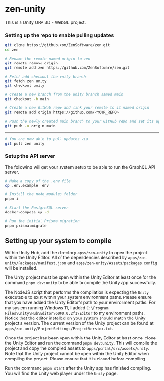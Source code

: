 # zen-unity

This is a Unity URP 3D - WebGL project.

### Setting up the repo to enable pulling updates

```bash
git clone https://github.com/ZenSoftware/zen.git
cd zen

# Rename the remote named origin to zen
git remote remove origin
git remote add zen https://github.com/ZenSoftware/zen.git

# Fetch add checkout the unity branch
git fetch zen unity
git checkout unity

# Create a new branch from the unity branch named main
git checkout -b main

# Create a new GitHub repo and link your remote to it named origin
git remote add origin https://github.com/<YOUR_REPO>

# Push the newly created main branch to your GitHub repo and set its upstream to origin
git push -u origin main
```
---
```bash
# You are now able to pull updates via
git pull zen unity
```

### Setup the API server

The following will get your system setup to be able to run the GraphQL API server.

```bash
# Make a copy of the .env file
cp .env.example .env

# Install the node_modules folder
pnpm i

# Start the PostgreSQL server
docker-compose up -d

# Run the initial Prisma migration
pnpm prisma:migrate
```

## Setting up your system to compile

Within Unity Hub, add the directory `apps/zen-unity` to open the project within the Unity Editor. All of the dependencies described by `apps/zen-unity/Packages/manifest.json` and `apps/zen-unity/Assets/packages.config` will be installed.

The Unity project must be open within the Unity Editor at least once for the command `pnpm dev:unity` to be able to compile the Unity app successfully.

The NodeJS script that performs the compilation is expecting the `Unity` executable to exist within your system environment paths. Please ensure that you have added the Unity Editor's path to your environment paths. For my system running Windows 11, I added `C:\Program Files\Unity\Hub\Editor\6000.0.2f1\Editor` to my environment paths. Notice that the editor installed on your system should match the Unity project's version. The current version of the Unity project can be found at `apps/zen-unity/ProjectSettings/ProjectVersion.txt`.

Once the project has been open within the Unity Editor at least once, close the Unity Editor and run the command `pnpm dev:unity`. This will compile the project and copy the compiled assets to `apps/portal/src/assets/unity`. Note that the Unity project cannot be open within the Unity Editor when compiling the project. Please ensure that it is closed before compiling.

Run the command `pnpm start` after the Unity app has finished compiling. You will find the Unity web player under the `Unity` page.
